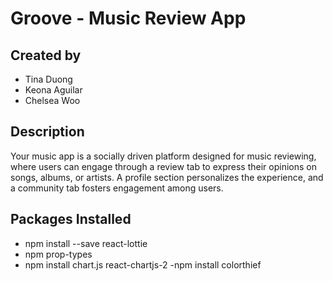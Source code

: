 # Groove - Music Review App

## Created by
- Tina Duong
- Keona Aguilar
- Chelsea Woo

## Description
Your music app is a socially driven platform designed for music reviewing, where users can engage through a review tab to express their opinions on songs, albums, or artists. A profile section personalizes the experience, and a community tab fosters engagement among users. 

## Packages Installed
- npm install --save react-lottie
- npm prop-types 
- npm install chart.js react-chartjs-2
-npm install colorthief
